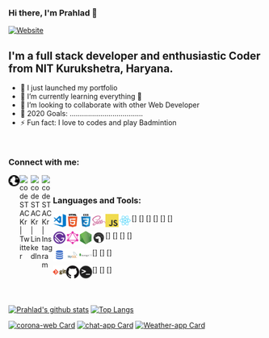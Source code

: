 ### Hi there, I'm Prahlad 👋

[![Website](https://img.shields.io/website?label=prahlad's_portfolio&style=for-the-badge&url=https%3A%2F%2Fcodestackr.com)](https://sleepy-gates-f47aca.netlify.app)

## I'm a full stack developer and enthusiastic Coder from NIT Kurukshetra, Haryana.

- 🔭 I just launched my portfolio
- 🌱 I’m currently learning everything 🤣
- 👯 I’m looking to collaborate with other Web Developer
- 🥅 2020 Goals: ....................................
- ⚡ Fun fact: I love to codes and play Badmintion
<br />

### Connect with me:

[<img align="left" alt="codeSTACKr.com" width="22px" src="https://raw.githubusercontent.com/iconic/open-iconic/master/svg/globe.svg" />](https://sleepy-gates-f47aca.netlify.app/)
[<img align="left" alt="codeSTACKr | Twitter" width="22px" src="https://cdn.jsdelivr.net/npm/simple-icons@3.13.0/icons/facebook.svg" />](https://www.facebook.com/profile.php?id=100009269886303)
[<img align="left" alt="codeSTACKr | LinkedIn" width="22px" src="https://cdn.jsdelivr.net/npm/simple-icons@v3/icons/linkedin.svg" />](https://www.linkedin.com/in/prahlad-kumar-37b74b1b2)
[<img align="left" alt="codeSTACKr | Instagram" width="22px" src="https://cdn.jsdelivr.net/npm/simple-icons@v3/icons/instagram.svg" />](https://www.instagram.com/prahlad_3086)

<br />

### Languages and Tools:

[<img align="left" alt="Visual Studio Code" width="26px" src="https://raw.githubusercontent.com/github/explore/80688e429a7d4ef2fca1e82350fe8e3517d3494d/topics/visual-studio-code/visual-studio-code.png" />]
[<img align="left" alt="HTML5" width="26px" src="https://raw.githubusercontent.com/github/explore/80688e429a7d4ef2fca1e82350fe8e3517d3494d/topics/html/html.png" />]
[<img align="left" alt="CSS3" width="26px" src="https://raw.githubusercontent.com/github/explore/80688e429a7d4ef2fca1e82350fe8e3517d3494d/topics/css/css.png" />]
[<img align="left" alt="Sass" width="26px" src="https://raw.githubusercontent.com/github/explore/80688e429a7d4ef2fca1e82350fe8e3517d3494d/topics/sass/sass.png" />]
[<img align="left" alt="JavaScript" width="26px" src="https://raw.githubusercontent.com/github/explore/80688e429a7d4ef2fca1e82350fe8e3517d3494d/topics/javascript/javascript.png" />]
[<img align="left" alt="React" width="26px" src="https://raw.githubusercontent.com/github/explore/80688e429a7d4ef2fca1e82350fe8e3517d3494d/topics/react/react.png" />]
<br />
<br />
[<img align="left" alt="Gatsby" width="26px" src="https://raw.githubusercontent.com/github/explore/e94815998e4e0713912fed477a1f346ec04c3da2/topics/gatsby/gatsby.png" />]
[<img align="left" alt="GraphQL" width="26px" src="https://raw.githubusercontent.com/github/explore/80688e429a7d4ef2fca1e82350fe8e3517d3494d/topics/graphql/graphql.png" />]
[<img align="left" alt="Node.js" width="26px" src="https://raw.githubusercontent.com/github/explore/80688e429a7d4ef2fca1e82350fe8e3517d3494d/topics/nodejs/nodejs.png" />]
[<img align="left" alt="Deno" width="26px" src="https://raw.githubusercontent.com/github/explore/361e2821e2dea67711cde99c9c40ed357061cf27/topics/deno/deno.png" />]
<br />
<br />
[<img align="left" alt="SQL" width="26px" src="https://raw.githubusercontent.com/github/explore/80688e429a7d4ef2fca1e82350fe8e3517d3494d/topics/sql/sql.png" />]
[<img align="left" alt="MySQL" width="26px" src="https://raw.githubusercontent.com/github/explore/80688e429a7d4ef2fca1e82350fe8e3517d3494d/topics/mysql/mysql.png" />]
[<img align="left" alt="MongoDB" width="26px" src="https://raw.githubusercontent.com/github/explore/80688e429a7d4ef2fca1e82350fe8e3517d3494d/topics/mongodb/mongodb.png" />]
<br />
<br />
[<img align="left" alt="Git" width="26px" src="https://raw.githubusercontent.com/github/explore/80688e429a7d4ef2fca1e82350fe8e3517d3494d/topics/git/git.png" />]
[<img align="left" alt="GitHub" width="26px" src="https://raw.githubusercontent.com/github/explore/78df643247d429f6cc873026c0622819ad797942/topics/github/github.png" />]
[<img align="left" alt="Terminal" width="26px" src="https://raw.githubusercontent.com/github/explore/80688e429a7d4ef2fca1e82350fe8e3517d3494d/topics/terminal/terminal.png" />]

<br />
<br />

[![Prahlad's github stats](https://github-readme-stats.vercel.app/api?username=prahlad3086&show_icons=true&theme=tokyonight)](https://github.com/prahlad3086/github-readme-stats)
[![Top Langs](https://github-readme-stats.vercel.app/api/top-langs/?username=prahlad3086&langs_count=8&theme=blue-green&layout=compact)](https://github.com/prahlad3086/github-readme-stats)

[![corona-web Card](https://github-readme-stats.vercel.app/api/pin/?username=prahlad3086&repo=corona-web&theme=dark)](https://github.com/prahlad3086/corona-web)
[![chat-app Card](https://github-readme-stats.vercel.app/api/pin/?username=prahlad3086&repo=chat-app&theme=dark)](https://github.com/prahlad3086/chat-app)
[![Weather-app Card](https://github-readme-stats.vercel.app/api/pin/?username=prahlad3086&repo=First-Node-Weather-website&theme=dark)](https://github.com/prahlad3086/First-Node-Weather-website)


<!--
**Prahlad3086/Prahlad3086** is a ✨ _special_ ✨ repository because its `README.md` (this file) appears on your GitHub profile.

Here are some ideas to get you started:

- 🔭 I’m currently working on ...
- 🌱 I’m currently learning ...
- 👯 I’m looking to collaborate on ...
- 🤔 I’m looking for help with ...
- 💬 Ask me about ...
- 📫 How to reach me: ...
- 😄 Pronouns: ...
- ⚡ Fun fact: ...
-->
